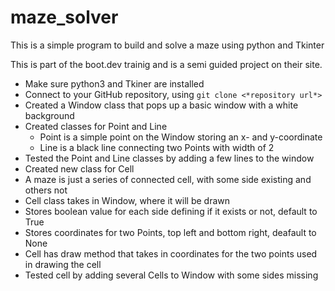 # maze_solver

This is a simple program to build and solve a maze using python and Tkinter

This is part of the boot.dev trainig and is a semi guided project on their site.

- Make sure python3 and Tkiner are installed
- Connect to your GitHub repository, using `git clone <*repository url*>`
- Created a Window class that pops up a basic window with a white background
- Created classes for Point and Line
    - Point is a simple point on the Window storing an x- and y-coordinate
    - Line is a black line connecting two Points with width of 2
- Tested the Point and Line classes by adding a few lines to the window
- Created new class for Cell
- A maze is just a series of connected cell, with some side existing and others not
- Cell class takes in Window, where it will be drawn
- Stores boolean value for each side defining if it exists or not, default to True
- Stores coordinates for two Points, top left and bottom right, deafault to None
- Cell has draw method that takes in coordinates for the two points used in drawing the cell
- Tested cell by adding several Cells to Window with some sides missing
